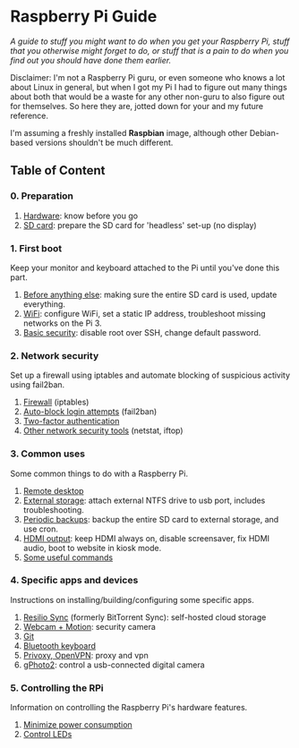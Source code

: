 Raspberry Pi Guide
===

*A guide to stuff you might want to do when you get your Raspberry Pi, stuff that you otherwise might forget to do, or stuff that is a pain to do when you find out you should have done them earlier.*

Disclaimer: I'm not a Raspberry Pi guru, or even someone who knows a lot about Linux in general, but when I got my Pi I had to figure out many things about both that would be a waste for any other non-guru to also figure out for themselves. So here they are, jotted down for your and my future reference.

I'm assuming a freshly installed **Raspbian** image, although other Debian-based versions shouldn't be much different.


## Table of Content

### 0. Preparation

1. [Hardware][0.1]: know before you go
2. [SD card][0.2]: prepare the SD card for 'headless' set-up (no display)

[0.1]: ./0.1-hardware.md
[0.2]: ./0.2-sd-card.md

### 1. First boot

Keep your monitor and keyboard attached to the Pi until you've done this part.

1. [Before anything else][1.1]: making sure the entire SD card is used, update everything.
2. [WiFi][1.2]: configure WiFi, set a static IP address, troubleshoot missing networks on the Pi 3.
3. [Basic security][1.3]: disable root over SSH, change default password.

[1.1]: ./1.1-before-anything-else.md
[1.2]: ./1.2-wifi.md
[1.3]: ./1.3-ssh.md

### 2. Network security

Set up a firewall using iptables and automate blocking of suspicious activity using fail2ban.

1. [Firewall][2.1] (iptables)
2. [Auto-block login attempts][2.2] (fail2ban)
3. [Two-factor authentication][2.3]
4. [Other network security tools][2.4] (netstat, iftop)

[2.1]: ./2.1-iptables.md
[2.2]: ./2.2-fail2ban.md
[2.3]: ./2.3-two-factor-authentication.md
[2.4]: ./2.4-security-tools.md


### 3. Common uses

Some common things to do with a Raspberry Pi.

1. [Remote desktop][3.1]
2. [External storage][3.2]: attach external NTFS drive to usb port, includes troubleshooting.
3. [Periodic backups][3.3]: backup the entire SD card to external storage, and use cron.
4. [HDMI output][3.4]: keep HDMI always on, disable screensaver, fix HDMI audio, boot to website in kiosk mode.
5. [Some useful commands][3.5]
 
[3.1]: ./3.1-remote-desktop.md
[3.2]: ./3.2-external-storage.md
[3.3]: ./3.3-periodic-backups.md
[3.4]: ./3.4-HDMI-output.md
[3.5]: ./3.5-some-useful-commands.md

### 4. Specific apps and devices

Instructions on installing/building/configuring some specific apps.

1. [Resilio Sync][4.1] (formerly BitTorrent Sync): self-hosted cloud storage
2. [Webcam + Motion][4.2]: security camera
3. [Git][4.3]
4. [Bluetooth keyboard][4.4]
5. [Privoxy, OpenVPN][4.5]: proxy and vpn
6. [gPhoto2][4.6]: control a usb-connected digital camera

[4.1]: ./4.1-btsync.md
[4.2]: ./4.2-motion.md
[4.3]: ./4.3-git.md
[4.4]: ./4.4-bluetooth-keyboard.md
[4.5]: ./4.5-proxy-vpn.md
[4.6]: ./4.6-gphoto2.md

### 5. Controlling the RPi

Information on controlling the Raspberry Pi's hardware features.

1. [Minimize power consumption][5.1]
2. [Control LEDs][5.2]

[5.1]: ./5.1-power-consumption.md
[5.2]: ./5.2-leds.md
